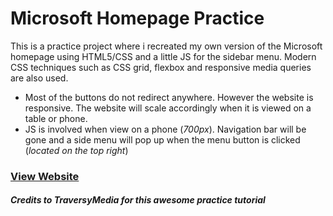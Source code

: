 # Microsoft Homepage Practice

This is a practice project where i recreated my own version of the Microsoft homepage using HTML5/CSS and a little JS for the sidebar menu. Modern CSS techniques such as CSS grid, flexbox and responsive media queries are also used.

- Most of the buttons do not redirect anywhere. However the website is responsive. The website will scale accordingly when it is viewed on a table or phone.
- JS is involved when view on a phone (_700px_). Navigation bar will be gone and a side menu will pop up when the menu button is clicked (_located on the top right_)

### [View Website](https://aaron1999x.github.io/recreateMicrosoft/)

##### Credits to _TraversyMedia_ for this awesome practice tutorial
